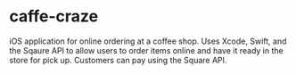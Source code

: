 # caffe-craze
iOS application for online ordering at a coffee shop. Uses Xcode, Swift, and 
the Sqaure API to allow users to order items online and have it ready in the 
store for pick up. Customers can pay using the Square API.
